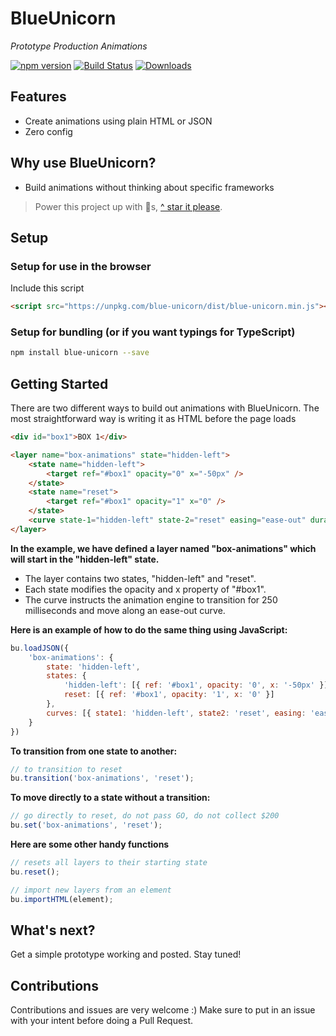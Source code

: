 # BlueUnicorn

*Prototype Production Animations*

[![npm version](https://badge.fury.io/js/blue-unicorn.svg)](https://badge.fury.io/js/blue-unicorn)
[![Build Status](https://travis-ci.org/blue-unicorn/blue-unicorn.svg?branch=master)](https://travis-ci.org/blue-unicorn/blue-unicorn)
[![Downloads](https://img.shields.io/npm/dm/blue-unicorn.svg)](https://www.npmjs.com/package/blue-unicorn)

## Features

- Create animations using plain HTML or JSON
- Zero config

## Why use BlueUnicorn?

- Build animations without thinking about specific frameworks

> Power this project up with 🌟s,  [^ star it please](https://github.com/blue-unicorn/blue-unicorn/stargazers).

## Setup

### Setup for use in the browser
Include this script
```html
<script src="https://unpkg.com/blue-unicorn/dist/blue-unicorn.min.js"></script>
```

### Setup for bundling (or if you want typings for TypeScript)

```bash
npm install blue-unicorn --save
```

## Getting Started
There are two different ways to build out animations with BlueUnicorn.  The most straightforward way is writing it as HTML before the page loads

```html
<div id="box1">BOX 1</div>

<layer name="box-animations" state="hidden-left">
    <state name="hidden-left">
        <target ref="#box1" opacity="0" x="-50px" />
    </state>
    <state name="reset">
        <target ref="#box1" opacity="1" x="0" />
    </state>
    <curve state-1="hidden-left" state-2="reset" easing="ease-out" duration="250" />
</layer>
```
**In the example, we have defined a layer named "box-animations" which will start in the "hidden-left" state.**

- The layer contains two states, "hidden-left" and "reset".  
- Each state modifies the opacity and x property of "#box1".  
- The curve instructs the animation engine to transition for 250 milliseconds and move along an ease-out curve.

**Here is an example of how to do the same thing using JavaScript:**

```js
bu.loadJSON({
    'box-animations': {
        state: 'hidden-left',
        states: {
            'hidden-left': [{ ref: '#box1', opacity: '0', x: '-50px' }],
            reset: [{ ref: '#box1', opacity: '1', x: '0' }]
        },
        curves: [{ state1: 'hidden-left', state2: 'reset', easing: 'ease-out', duration: 250 }]
    }
})
```

**To transition from one state to another:**
```js
// to transition to reset
bu.transition('box-animations', 'reset');
```

**To move directly to a state without a transition:**
```js
// go directly to reset, do not pass GO, do not collect $200
bu.set('box-animations', 'reset');
```

**Here are some other handy functions**
```js
// resets all layers to their starting state
bu.reset();

// import new layers from an element
bu.importHTML(element);
```

## What's next?

Get a simple prototype working and posted.   Stay tuned!

## Contributions

Contributions and issues are very welcome :)  Make sure to put in an issue with your intent before doing a Pull Request.
